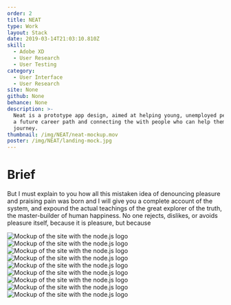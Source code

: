 ```yaml
---
order: 2
title: NEAT
type: Work
layout: Stack
date: 2019-03-14T21:03:10.810Z
skill:
  - Adobe XD
  - User Research
  - User Testing
category:
  - User Interface
  - User Research
site: None
github: None
behance: None
description: >-
  Neat is a prototype app design, aimed at helping young, unemployed people find
  a future career path and connecting the with people who can help them on their
  journey.
thumbnail: /img/NEAT/neat-mockup.mov
poster: /img/NEAT/landing-mock.jpg
---
```




<div class="text">
      <h1>Brief</h1>
      <p>But I must explain to you how all this mistaken idea of denouncing pleasure and praising pain was born and I will give you a complete account of the system, and expound the actual teachings of the great explorer of the truth, the master-builder of human happiness. No one rejects, dislikes, or avoids pleasure itself, because it is pleasure, but because</p>
</div>

![Mockup of the site with the node.js logo](/img/NEAT/neat-research-stats.jpg "Mockup of the site with the node.js logo")
![Mockup of the site with the node.js logo](/img/NEAT/neat-user-personas.jpg "Mockup of the site with the node.js logo")
![Mockup of the site with the node.js logo](/img/NEAT/neat-sketchnotes.jpg "Mockup of the site with the node.js logo")
![Mockup of the site with the node.js logo](/img/NEAT/neat-user-journey.jpg "Mockup of the site with the node.js logo")
![Mockup of the site with the node.js logo](/img/NEAT/neat-wireframes.jpg "Wireframes for the app created in Adobe XD")
![Mockup of the site with the node.js logo](/img/NEAT/neat-branding.jpg "Wireframes for the app created in Adobe XD")
![Mockup of the site with the node.js logo](/img/NEAT/neat-poster.jpg "Mockup of the site with the node.js logo")
![Mockup of the site with the node.js logo](/img/NEAT/neat-phones-2.jpg "Mockup of the site with the node.js logo")
![Mockup of the site with the node.js logo](/img/NEAT/NEAT-blackiphonemock.jpg "Mockup of the site with the node.js logo")

